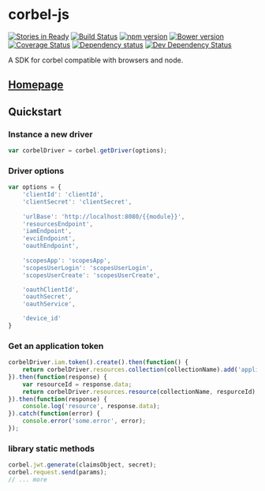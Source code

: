 # corbel-js


[![Stories in Ready](https://badge.waffle.io/bq/corbel-js.png?label=ready&title=Ready)](https://waffle.io/bq/corbel-js)
[![Build Status](https://api.travis-ci.org/bq/corbel-js.png?branch=master)](http://travis-ci.org/bq/corbel-js)
[![npm version](https://badge.fury.io/js/corbel-js.svg)](http://badge.fury.io/js/corbel-js)
[![Bower version](https://badge.fury.io/bo/corbel-js.svg)](http://badge.fury.io/bo/corbel-js)
[![Coverage Status](https://coveralls.io/repos/bq/corbel-js/badge.svg?branch=master)](https://coveralls.io/r/bq/corbel-js?branch=master)
[![Dependency status](https://david-dm.org/bq/corbel-js/status.png)](https://david-dm.org/bq/corbel-js#info=dependencies&view=table)
[![Dev Dependency Status](https://david-dm.org/bq/corbel-js/dev-status.png)](https://david-dm.org/bq/corbel-js#info=devDependencies&view=table)

A SDK for corbel compatible with browsers and node.

## [Homepage](http://opensource.bq.com/corbel-js/)

## Quickstart

### Instance a new driver

```javascript
var corbelDriver = corbel.getDriver(options);
```

### Driver options

```javascript
var options = {
	'clientId': 'clientId',
	'clientSecret': 'clientSecret',
	
	'urlBase': 'http://localhost:8080/{{module}}',
    'resourcesEndpoint',
    'iamEndpoint',
    'evciEndpoint',
    'oauthEndpoint',
	
	'scopesApp': 'scopesApp',
	'scopesUserLogin': 'scopesUserLogin',
	'scopesUserCreate': 'scopesUserCreate',

    'oauthClientId',
    'oauthSecret',
    'oauthService',

    'device_id'
}
```

### Get an application token

```javascript
corbelDriver.iam.token().create().then(function() {
	return corbelDriver.resources.collection(collectionName).add('application/json', params);
}).then(function(response) {
	var resourceId = response.data;
	return corbelDriver.resources.resource(collectionName, respurceId).get();
}).then(function(response) {
	console.log('resource', response.data);
}).catch(function(error) {
	console.error('some.error', error);
});
```

### library static methods

```javascript
corbel.jwt.generate(claimsObject, secret);
corbel.request.send(params);
// ... more
```


